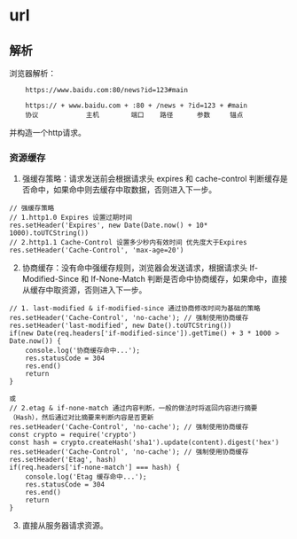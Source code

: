 # url
## 解析
浏览器解析：
```
    https://www.baidu.com:80/news?id=123#main

    https:// + www.baidu.com + :80 + /news + ?id=123 + #main
    协议            主机        端口    路径      参数     锚点
```
并构造一个http请求。
### 资源缓存
1. 强缓存策略：请求发送前会根据请求头 expires 和 cache-control 判断缓存是否命中，如果命中则去缓存中取数据，否则进入下一步。
```
// 强缓存策略
// 1.http1.0 Expires 设置过期时间
res.setHeader('Expires', new Date(Date.now() + 10* 1000).toUTCString())
// 2.http1.1 Cache-Control 设置多少秒内有效时间 优先度大于Expires
res.setHeader('Cache-Control', 'max-age=20')
```
2. 协商缓存：没有命中强缓存规则，浏览器会发送请求，根据请求头 If-Modified-Since 和 If-None-Match 判断是否命中协商缓存，如果命中，直接从缓存中取资源，否则进入下一步。
```
// 1. last-modified & if-modified-since 通过协商修改时间为基础的策略
res.setHeader('Cache-Control', 'no-cache'); // 强制使用协商缓存
res.setHeader('last-modified', new Date().toUTCString())
if(new Date(req.headers['if-modified-since']).getTime() + 3 * 1000 > Date.now()) {
    console.log('协商缓存命中...');
    res.statusCode = 304
    res.end()
    return
}

或
// 2.etag & if-none-match 通过内容判断，一般的做法时将返回内容进行摘要（Hash），然后通过对比摘要来判断内容是否更新
res.setHeader('Cache-Control', 'no-cache'); // 强制使用协商缓存
const crypto = require('crypto')
const hash = crypto.createHash('sha1').update(content).digest('hex')
res.setHeader('Cache-Control', 'no-cache'); // 强制使用协商缓存
res.setHeader('Etag', hash)
if(req.headers['if-none-match'] === hash) {
    console.log('Etag 缓存命中...');
    res.statusCode = 304
    res.end()
    return
}
```
3. 直接从服务器请求资源。
